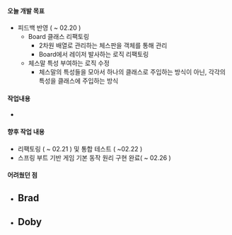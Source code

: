 #### 오늘 개발 목표

- 피드백 반영 ( ~ 02.20 )
  - Board 클래스 리팩토링
    - 2차원 배열로 관리하는 체스판을 객체를 통해 관리
    - Board에서 레이저 발사하는 로직 리팩토링
  - 체스말 특성 부여하는 로직 수정
    - 체스말의 특성들을 모아서 하나의 클래스로 주입하는 방식이 아닌, 각각의 특성을 클래스에 주입하는 방식



#### 작업내용

- 



#### 향후 작업 내용

- 리팩토링 ( ~ 02.21 ) 및 통합 테스트 ( ~02.22 ) 
- 스프링 부트 기반 게임 기본 동작 원리 구현 완료( ~ 02.26 )



#### 어려웠던 점

- Brad
  - 
- Doby
  - 